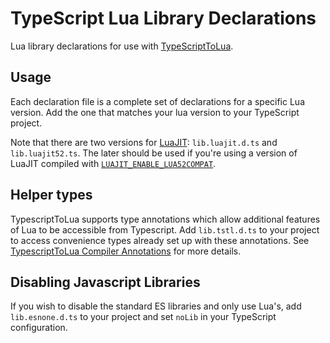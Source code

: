 # TypeScript Lua Library Declarations
Lua library declarations for use with [TypeScriptToLua](https://github.com/TypeScriptToLua/TypeScriptToLua).

## Usage
Each declaration file is a complete set of declarations for a specific Lua version. Add the one that matches your lua version to your TypeScript project.

Note that there are two versions for [LuaJIT](https://luajit.org/): `lib.luajit.d.ts` and `lib.luajit52.ts`. The later should be used if you're using a version of LuaJIT compiled with [`LUAJIT_ENABLE_LUA52COMPAT`](https://luajit.org/extensions.html).

## Helper types
TypescriptToLua supports type annotations which allow additional features of Lua to be accessible from Typescript. Add `lib.tstl.d.ts` to your project to access convenience types already set up with these annotations. See [TypescriptToLua Compiler Annotations](https://typescripttolua.github.io/docs/advanced/compiler-annotations) for more details.

## Disabling Javascript Libraries
If you wish to disable the standard ES libraries and only use Lua's, add `lib.esnone.d.ts` to your project and set `noLib` in your TypeScript configuration.
